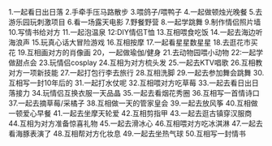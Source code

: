1.一起看日出日落
2.手牵手压马路散步
3.喂鸽子/喂鸭子
4.一起做顿烛光晚餐
5.去游乐园玩刺激项目
6.看一场露天电影
7.野餐野营
8.一起学跳舞
9.制作情侣照片墙
10.写情书给对方
11.一起泡温泉
12:DIY情侣T恤
13.互相喂食吃饭
14.一起去海边听海浪声
15.玩真心话大冒险游戏
16.互相按摩
17.一起看星星数星星
18.去逛花市买花
19.互相画对方的肖像画
20，一起做瑜伽/健身
21.去动物园喂小动物
22:一起学做甜点会
23.玩情侣cosplay
24.互相为对方梳头发
25.一起去KTV唱歌
26.互相教对方一项新技能
27.一起打包行李去旅行
28.互相洗脚
29.一起去参加舞会跳舞
30.互相写一封10年后的
31.一起打水仗呢
32.互相喂对方吃草莓
33.一起去看日出日落接力
34.玩情侣互换衣服一天品晶
35.一起去看烟花秀圈
36.互相写一首情诗口
37.一起去摘草莓/采橘子
38.互相做一天的管家皇会
39.一起去放风筝
40.互相做一顿爱心早餐
41.一起去坐摩天轮爱
42.互相剪指甲
43.一起去逛古镇穿汉服商
44.互相为对方准备惊喜礼物
45.一起去滑冰心
46.互相喂对方吃冰淇淋 
47.一起去看海豚表演了
48.互相帮对方化妆息
49.一起去坐热气球
50.互相写一封情书